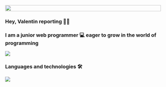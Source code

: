 <div style='display:flex;align-items:center'>
  <img src='https://user-images.githubusercontent.com/74038190/225813708-98b745f2-7d22-48cf-9150-083f1b00d6c9.gif' style=' width: 100%'/>
</div>

### Hey, Valentin reporting 👋🏽</h1>
### I am a junior web programmer  💻  eager to grow in the world of programming

<img src='https://user-images.githubusercontent.com/74038190/212284115-f47cd8ff-2ffb-4b04-b5bf-4d1c14c0247f.gif'/>

### Languages and technologies 🛠️

  <p style='display:flex,justify-content:space-around'>
    <a href="https://skillicons.dev">
        <img src="https://skillicons.dev/icons?i=python,flask,mysql,javascript,nodejs,vue,css,sass,tailwind,php" />
    </a>
  </p>

